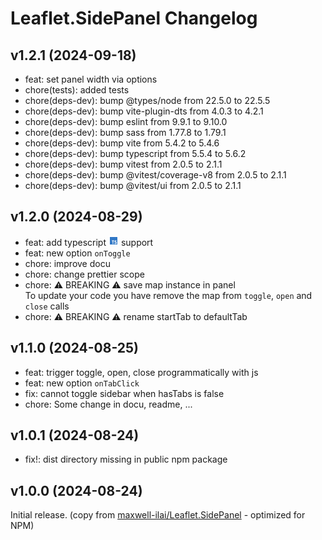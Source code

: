 # Leaflet.SidePanel Changelog

## v1.2.1 (2024-09-18)

- feat: set panel width via options
- chore(tests): added tests
- chore(deps-dev): bump @types/node from 22.5.0 to 22.5.5
- chore(deps-dev): bump vite-plugin-dts from 4.0.3 to 4.2.1
- chore(deps-dev): bump eslint from 9.9.1 to 9.10.0
- chore(deps-dev): bump sass from 1.77.8 to 1.79.1
- chore(deps-dev): bump vite from 5.4.2 to 5.4.6
- chore(deps-dev): bump typescript from 5.5.4 to 5.6.2
- chore(deps-dev): bump vitest from 2.0.5 to 2.1.1
- chore(deps-dev): bump @vitest/coverage-v8 from 2.0.5 to 2.1.1
- chore(deps-dev): bump @vitest/ui from 2.0.5 to 2.1.1

## v1.2.0 (2024-08-29)

- feat: add typescript <img src="./examples/assets/language-typescript.svg" height="16px" /> support
- feat: new option `onToggle`
- chore: improve docu
- chore: change prettier scope
- chore: ⚠️ BREAKING ⚠️ save map instance in panel<br>
  To update your code you have remove the map from `toggle`, `open` and `close` calls
- chore: ⚠️ BREAKING ⚠️ rename startTab to defaultTab

## v1.1.0 (2024-08-25)

- feat: trigger toggle, open, close programmatically with js
- feat: new option `onTabClick`
- fix: cannot toggle sidebar when hasTabs is false
- chore: Some change in docu, readme, ...

## v1.0.1 (2024-08-24)

- fix!: dist directory missing in public npm package

## v1.0.0 (2024-08-24)

Initial release.
(copy from [maxwell-ilai/Leaflet.SidePanel](https://github.com/maxwell-ilai/Leaflet.SidePanel 'Leaflet.SidePanel by maxwell-ilai') - optimized for NPM)
